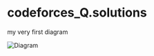 # codeforces_Q.solutions

my very first diagram

![Diagram](https://github.com/Ahmed1Abdelrazik/codeforces_Q.solutions/Diagram.png)

